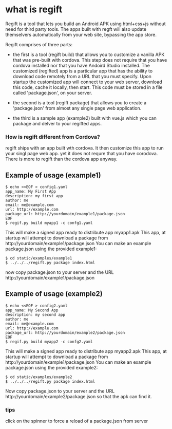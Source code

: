 # what is regift

Regift is a tool that lets you build an Android APK using html+css+js without need for third party tools.
The apps built with regft will also update themselvers automatically from your web site, bypassing the app store.

Regift comprises of three parts:

- the first is a tool (regift build) that allows you to customize a vanilla APK that was pre-built with cordova. This step does not require that you have cordova installed nor that you have Andoird Studio installed. The customized (regifted) app is a particular app that has the ability to download code remotely from a URL that you must specify. Upon startup the customized app will connect to your web server, download this code, cache it locally, then start. This code must be stored in a file called 'package.json', on your server.

- the second is a tool (regift package) that allows you to create a 'package.json' from almost any single page web application.

- the third is a sample app (example2) built with vue.js which you can package and delver to your regifted apps.

### How is regift different from Cordova?

regift ships with an app built wth cordova. It then customize this app to run your singl page web app. yet it does not requre that you have corodova. There is more to regift than the cordova app anyway.

## Example of usage (example1)

```
$ echo <<EOF > config1.yaml
app_name: My First App
description: my first app
author: me
email: me@example.com
url: http://example.com
package_url: http://yourdomain/example1/package.json
EOF
$ regif.py build myapp1 -c confg1.yaml 
```

This will make a signed app ready to distribute app myapp1.apk
This app, at startup will attempt to download a package from http://yourdomain/example1/package.json
You can make an example package.json using the provided example1:

```
$ cd static/examples/example1
$ ../../../regift.py package index.html
```

now copy package.json to your server and the URL http://yourdomain/example1/package.json

## Example of usage (example2)

```
$ echo <<EOF > config2.yaml
app_name: My Second App
description: my second app
author: me
email: me@example.com
url: http://example.com
package_url: http://yourdomain/example2/package.json
EOF
$ regif.py build myapp2 -c confg2.yaml 
```

This will make a signed app ready to distribute app myapp2.apk
This app, at startup will attempt to download a package from http://yourdomain/example1/package.json
You can make an example package.json using the provided example2:

```
$ cd static/examples/example2
$ ../../../regift.py package index.html
```

Now copy package.json to your server and the URL http://yourdomain/example2/package.json so that the apk can find it.

### tips

click on the spinner to force a reload of a package.json from server